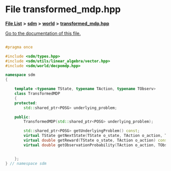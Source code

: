 
# File transformed\_mdp.hpp

[**File List**](files.md) **>** [**sdm**](dir_ae1b8d8c3d2627954ba53c22978558f0.md) **>** [**world**](dir_414fa79a2aeb4aba632c04a0d3a53fff.md) **>** [**transformed\_mdp.hpp**](transformed__mdp_8hpp.md)

[Go to the documentation of this file.](transformed__mdp_8hpp.md) 


````cpp

#pragma once

#include <sdm/types.hpp>
#include <sdm/utils/linear_algebra/vector.hpp>
#include <sdm/world/decpomdp.hpp>

namespace sdm
{

    template <typename TState, typename TAction, typename TObserv>
    class TransformedMDP
    {
    protected:
        std::shared_ptr<POSG> underlying_problem;

    public:
        TransformedMDP(std::shared_ptr<POSG> underlying_problem);

        std::shared_ptr<POSG> getUnderlyingProblem() const;
        virtual TState getNextState(TState o_state, TAction o_action, TObserv obs) const = 0;
        virtual double getReward(TState o_state, TAction o_action) const = 0;
        virtual double getObservationProbability(TAction o_action, TObserv obs, TState o_state) const = 0;


    };
} // namespace sdm
````

